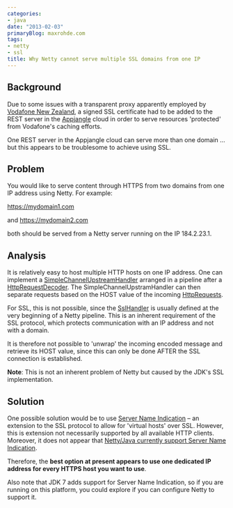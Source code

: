 ```yaml
---
categories:
- java
date: "2013-02-03"
primaryBlog: maxrohde.com
tags:
- netty
- ssl
title: Why Netty cannot serve multiple SSL domains from one IP
---
```


## Background

Due to some issues with a transparent proxy apparently employed by [Vodafone New Zealand](http://community.vodafone.co.nz/t5/Landline-and-broadband/Transparent-Proxy/td-p/63810), a signed SSL certificate had to be added to the REST server in the [Appjangle](http://appjangle.com/) cloud in order to serve resources 'protected' from Vodafone's caching efforts.

One REST server in the Appjangle cloud can serve more than one domain … but this appears to be troublesome to achieve using SSL.

## Problem

You would like to serve content through HTTPS from two domains from one IP address using Netty. For example:

https://mydomain1.com

and https://mydomain2.com

both should be served from a Netty server running on the IP 184.2.23.1.

## Analysis

It is relatively easy to host multiple HTTP hosts on one IP address. One can implement a [SimpleChannelUpstreamHandler](http://docs.jboss.org/netty/3.2/api/org/jboss/netty/channel/SimpleChannelUpstreamHandler.html) arranged in a pipeline after a [HttpRequestDecoder](http://docs.jboss.org/netty/3.2/api/org/jboss/netty/handler/codec/http/HttpRequestDecoder.html). The SimpleChannelUpstramHandler can then separate requests based on the HOST value of the incoming [HttpRequests](http://docs.jboss.org/netty/3.2/api/org/jboss/netty/handler/codec/http/HttpRequest.html).

For SSL, this is not possible, since the [SslHandler](http://docs.jboss.org/netty/3.2/api/org/jboss/netty/handler/ssl/SslHandler.html) is usually defined at the very beginning of a Netty pipeline. This is an inherent requirement of the SSL protocol, which protects communication with an IP address and not with a domain.

It is therefore not possible to 'unwrap' the incoming encoded message and retrieve its HOST value, since this can only be done AFTER the SSL connection is established.

**Note**: This is not an inherent problem of Netty but caused by the JDK's SSL implementation.

## Solution

One possible solution would be to use [Server Name Indication](http://en.wikipedia.org/wiki/Server_Name_Indication) – an extension to the SSL protocol to allow for 'virtual hosts' over SSL. However, this is extension not necessarily supported by all available HTTP clients. Moreover, it does not appear that [Netty/Java currently support Server Name Indication](http://stackoverflow.com/questions/11573913/jboss-netty-support-for-sni-server-name-indication).

Therefore, the **best option at present appears to use one dedicated IP address for every HTTPS host you want to use**.

Also note that JDK 7 adds support for Server Name Indication, so if you are running on this platform, you could explore if you can configure Netty to support it.